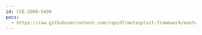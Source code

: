 ```yaml
---
id: CVE-2008-5499
pocs:
  - https://raw.githubusercontent.com/rapid7/metasploit-framework/master/modules/exploits/linux/browser/adobe_flashplayer_aslaunch.rb
---
```

